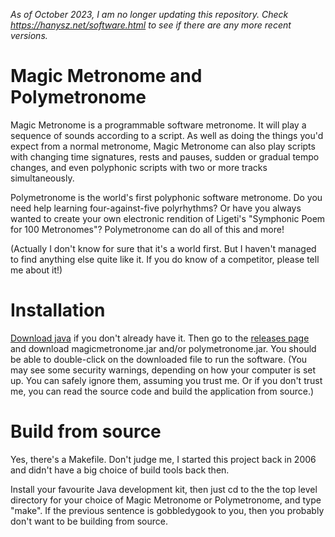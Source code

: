 *As of October 2023, I am no longer updating this repository.  Check https://hanysz.net/software.html to see if there are any more recent versions.*

# Magic Metronome and Polymetronome

Magic Metronome is a programmable software metronome.  It will play a sequence of sounds according to a script. As well as doing the things you'd expect from a normal metronome, Magic Metronome can also play scripts with changing time signatures, rests and pauses, sudden or gradual tempo changes, and even polyphonic scripts with two or more tracks simultaneously.

Polymetronome is the world's first polyphonic software metronome.  Do you need help learning four-against-five polyrhythms? Or have you always wanted to create your own electronic rendition of Ligeti's "Symphonic Poem for 100 Metronomes"? Polymetronome can do all of this and more!

(Actually I don't know for sure that it's a world first. But I haven't managed to find anything else quite like it. If you do know of a competitor, please tell me about it!)

# Installation

[Download java](https://www.java.com/en/download/) if you don't already have it.  Then go to the [releases page](https://github.com/hanysz/magicmetronome/releases) and download magicmetronome.jar and/or polymetronome.jar.  You should be able to double-click on the downloaded file to run the software.  (You may see some security warnings, depending on how your computer is set up.  You can safely ignore them, assuming you trust me.  Or if you don't trust me, you can read the source code and build the application from source.)

# Build from source

Yes, there's a Makefile.  Don't judge me, I started this project back in 2006 and didn't have a big choice of build tools back then.

Install your favourite Java development kit, then just cd to the the top level directory for your choice of Magic Metronome or Polymetronome, and type "make".  If the previous sentence is gobbledygook to you, then you probably don't want to be building from source.
